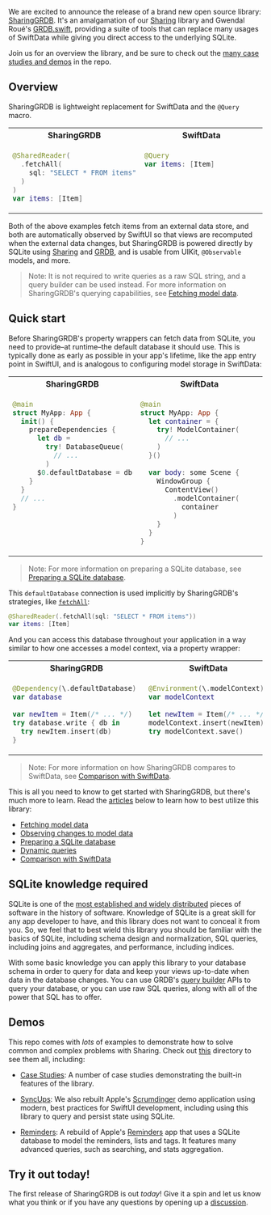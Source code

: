 We are excited to announce the release of a brand new open source library: 
[SharingGRDB][sharing-grdb-gh]. It's an amalgamation of our [Sharing][sharing-gh] library and
Gwendal Roué's [GRDB.swift][grdb], providing a suite of tools that can replace many usages
of SwiftData while giving you direct access to the underlying SQLite.

Join us for an overview the library, and be sure to check out the 
[many case studies and demos][examples-gh] in the repo.

[examples-gh]: https://github.com/pointfreeco/sharing-grdb/tree/main/Examples

## Overview

SharingGRDB is lightweight replacement for SwiftData and the `@Query` macro.

<table>
<tr>
<th>SharingGRDB</th>
<th>SwiftData</th>
</tr>
<tr valign=top>
<td width=50%>
      
```swift
@SharedReader(
  .fetchAll(
    sql: "SELECT * FROM items"
  )
)
var items: [Item]
```

</td>
<td width=50%>

```swift
@Query
var items: [Item]
```

</td>
</tr>
</table>

Both of the above examples fetch items from an external data store, and both are automatically
observed by SwiftUI so that views are recomputed when the external data changes, but SharingGRDB is
powered directly by SQLite using [Sharing][sharing-gh] and [GRDB][grdb], and is
usable from UIKit, `@Observable` models, and more.

> Note: It is not required to write queries as a raw SQL string, and a query builder can be used 
> instead. For more information on SharingGRDB's querying capabilities, see 
[Fetching model data][fetching-article].

## Quick start

Before SharingGRDB's property wrappers can fetch data from SQLite, you need to provide–at
runtime–the default database it should use. This is typically done as early as possible in your
app's lifetime, like the app entry point in SwiftUI, and is analogous to configuring model storage
in SwiftData:

<table>
<tr>
<th>SharingGRDB</th>
<th>SwiftData</th>
</tr>
<tr valign=top>
<td width=50%>

```swift
@main
struct MyApp: App {
  init() {
    prepareDependencies {
      let db =
        try! DatabaseQueue(
          // ...
        )
      $0.defaultDatabase = db
    }
  }
  // ...
}
```

</td>
<td width=50%>

```swift
@main
struct MyApp: App {
  let container = { 
    try! ModelContainer(
      // ...
    )
  }()
  
  var body: some Scene {
    WindowGroup {
      ContentView()
        .modelContainer(
          container
        )
    }
  }
}
```

</td>
</tr>
</table>

> Note: For more information on preparing a SQLite database, see 
[Preparing a SQLite database][preparing-db-article].

This `defaultDatabase` connection is used implicitly by SharingGRDB's strategies, like 
 [`fetchAll`][fetchall-docs]:

```swift
@SharedReader(.fetchAll(sql: "SELECT * FROM items"))
var items: [Item]
```

And you can access this database throughout your application in a way similar to how one accesses
a model context, via a property wrapper:

<table>
<tr>
<th>SharingGRDB</th>
<th>SwiftData</th>
</tr>
<tr valign=top>
<td width=50%>

```swift
@Dependency(\.defaultDatabase) 
var database
    
var newItem = Item(/* ... */)
try database.write { db in
  try newItem.insert(db)
}
```

</td>
<td width=50%>

```swift
@Environment(\.modelContext) 
var modelContext
    
let newItem = Item(/* ... */)
modelContext.insert(newItem)
try modelContext.save()
```

</td>
</tr>
</table>

> Note: For more information on how SharingGRDB compares to SwiftData, see
> [Comparison with SwiftData][comparison-swiftdata-article].

This is all you need to know to get started with SharingGRDB, but there's much more to learn. Read
the [articles][articles] below to learn how to best utilize this library:

* [Fetching model data][fetching-article]
* [Observing changes to model data][observing-article]
* [Preparing a SQLite database][preparing-db-article]
* [Dynamic queries][dynamic-queryies-article]
* [Comparison with SwiftData][comparison-swiftdata-article]

[observing-article]: https://github.com/pointfreeco/sharing-grdb/blob/main/Sources/SharingGRDB/Documentation.docc/Articles/Observing.md 
<!-- https://swiftpackageindex.com/pointfreeco/sharing-grdb/main/documentation/sharinggrdb/observing -->
[dynamic-queryies-article]: https://github.com/pointfreeco/sharing-grdb/blob/main/Sources/SharingGRDB/Documentation.docc/Articles/DynamicQueries.md 
<!-- https://swiftpackageindex.com/pointfreeco/sharing-grdb/main/documentation/sharinggrdb/dynamicqueries -->
[articles]: https://github.com/pointfreeco/sharing-grdb/tree/main/Sources/SharingGRDB/Documentation.docc/Articles 
<!-- https://swiftpackageindex.com/pointfreeco/sharing-grdb/main/documentation/sharinggrdb#Essentials -->
[comparison-swiftdata-article]: https://github.com/pointfreeco/sharing-grdb/blob/main/Sources/SharingGRDB/Documentation.docc/Articles/ComparisonWithSwiftData.md 
<!-- https://swiftpackageindex.com/pointfreeco/sharing-grdb/main/documentation/sharinggrdb/comparisonwithswiftdata -->
[fetching-article]: https://github.com/pointfreeco/sharing-grdb/blob/main/Sources/SharingGRDB/Documentation.docc/Articles/Fetching.md 
<!-- https://swiftpackageindex.com/pointfreeco/sharing-grdb/main/documentation/sharinggrdb/fetching -->
[preparing-db-article]: https://github.com/pointfreeco/sharing-grdb/blob/main/Sources/SharingGRDB/Documentation.docc/Articles/PreparingDatabase.md 
<!-- https://swiftpackageindex.com/pointfreeco/sharing-grdb/main/documentation/sharinggrdb/preparingdatabase --> 
 [fetchall-docs]: https://github.com/pointfreeco/sharing-grdb/blob/main/Sources/SharingGRDB/FetchKey.swift#L84-L115
 <!-- https://swiftpackageindex.com/pointfreeco/sharing-grdb/main/documentation/sharinggrdb/sharing/sharedreaderkey/fetchall(sql:arguments:database:animation:) -->

## SQLite knowledge required

SQLite is one of the 
 [most established and widely distributed](https://www.sqlite.org/mostdeployed.html) pieces of 
software in the history of software. Knowledge of SQLite is a great skill for any app developer to
have, and this library does not want to conceal it from you. So, we feel that to best wield this
library you should be familiar with the basics of SQLite, including schema design and normalization,
SQL queries, including joins and aggregates, and performance, including indices.

With some basic knowledge you can apply this library to your database schema in order to query
for data and keep your views up-to-date when data in the database changes. You can use GRDB's
[query builder][query-interface] APIs to query your database, or you can use raw SQL queries, 
along with all of the power that SQL has to offer.

## Demos

This repo comes with _lots_ of examples to demonstrate how to solve common and complex problems with
Sharing. Check out [this][examples-gh] directory to see them all, including:

  * [Case Studies][case-studies-gh]:
    A number of case studies demonstrating the built-in features of the library.

  * [SyncUps][sync-ups-gh]: We also rebuilt Apple's [Scrumdinger][scrumdinger] demo
    application using modern, best practices for SwiftUI development, including using this library
    to query and persist state using SQLite.
    
  * [Reminders][reminders-gh]: A rebuild of Apple's [Reminders][reminders-app-store] app
    that uses a SQLite database to model the reminders, lists and tags. It features many advanced
    queries, such as searching, and stats aggregation.

## Try it out today!

The first release of SharingGRDB is out _today_! Give it a spin and let us know what you think
or if you have any questions by opening up a 
[discussion](https://github.com/pointfreeco/sharing-grdb/discussions).

[examples-gh]: https://github.com/pointfreeco/sharing-grdb/tree/main/Examples
[case-studies-gh]: https://github.com/pointfreeco/sharing-grdb/tree/main/Examples/CaseStudies
[reminders-gh]: https://github.com/pointfreeco/sharing-grdb/tree/main/Examples/Reminders
[sync-ups-gh]: https://github.com/pointfreeco/sharing-grdb/tree/main/Examples/SyncUps
[scrumdinger]: https://developer.apple.com/tutorials/app-dev-training/getting-started-with-scrumdinger
[reminders-app-store]: https://apps.apple.com/us/app/reminders/id1108187841
[sharing-grdb-gh]: http://github.com/pointfreeco/sharing-grdb
[sharing-gh]: http://github.com/pointfreeco/swift-sharing
[grdb]: http://github.com/groue/grdb.swift
[query-interface]: https://swiftpackageindex.com/groue/grdb.swift/master/documentation/grdb/queryinterface
